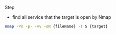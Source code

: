 Step
- find all service that the target is open by Nmap

```bash
nmap -Pn -p- -vv -oN {fileName} -T 5 {target}
```
